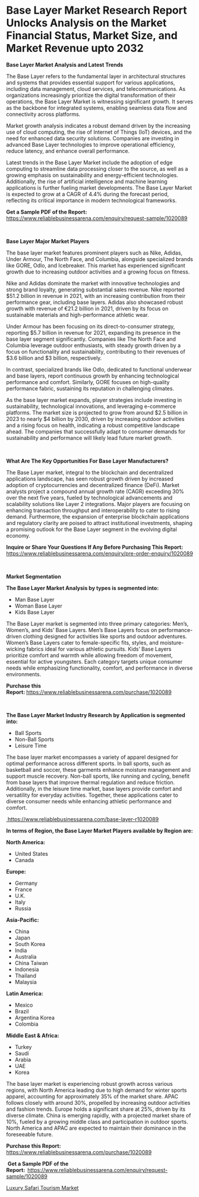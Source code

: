 <p><h1>Base Layer Market Research Report Unlocks Analysis on the Market Financial Status, Market Size, and Market Revenue upto 2032</h1></p><p><strong>Base Layer Market Analysis and Latest Trends</strong></p>
<p><p>The Base Layer refers to the fundamental layer in architectural structures and systems that provides essential support for various applications, including data management, cloud services, and telecommunications. As organizations increasingly prioritize the digital transformation of their operations, the Base Layer Market is witnessing significant growth. It serves as the backbone for integrated systems, enabling seamless data flow and connectivity across platforms.</p><p>Market growth analysis indicates a robust demand driven by the increasing use of cloud computing, the rise of Internet of Things (IoT) devices, and the need for enhanced data security solutions. Companies are investing in advanced Base Layer technologies to improve operational efficiency, reduce latency, and enhance overall performance.</p><p>Latest trends in the Base Layer Market include the adoption of edge computing to streamline data processing closer to the source, as well as a growing emphasis on sustainability and energy-efficient technologies. Additionally, the rise of artificial intelligence and machine learning applications is further fueling market developments. The Base Layer Market is expected to grow at a CAGR of 4.4% during the forecast period, reflecting its critical importance in modern technological frameworks.</p></p>
<p><strong>Get a Sample PDF of the Report:&nbsp;</strong> <a href="https://www.reliablebusinessarena.com/enquiry/request-sample/1020089?utm_campaign=3181&utm_medium=2&utm_source=Github&utm_content=ia&utm_term=05042025&utm_id=base-layer">https://www.reliablebusinessarena.com/enquiry/request-sample/1020089</a></p>
<p>&nbsp;</p>
<p><strong>Base Layer Major Market Players</strong></p>
<p><p>The base layer market features prominent players such as Nike, Adidas, Under Armour, The North Face, and Columbia, alongside specialized brands like GORE, Odlo, and Icebreaker. This market has experienced significant growth due to increasing outdoor activities and a growing focus on fitness.</p><p>Nike and Adidas dominate the market with innovative technologies and strong brand loyalty, generating substantial sales revenue. Nike reported $51.2 billion in revenue in 2021, with an increasing contribution from their performance gear, including base layers. Adidas also showcased robust growth with revenue of €21.2 billion in 2021, driven by its focus on sustainable materials and high-performance athletic wear.</p><p>Under Armour has been focusing on its direct-to-consumer strategy, reporting $5.7 billion in revenue for 2021, expanding its presence in the base layer segment significantly. Companies like The North Face and Columbia leverage outdoor enthusiasts, with steady growth driven by a focus on functionality and sustainability, contributing to their revenues of $3.6 billion and $3 billion, respectively.</p><p>In contrast, specialized brands like Odlo, dedicated to functional underwear and base layers, report continuous growth by enhancing technological performance and comfort. Similarly, GORE focuses on high-quality performance fabric, sustaining its reputation in challenging climates.</p><p>As the base layer market expands, player strategies include investing in sustainability, technological innovations, and leveraging e-commerce platforms. The market size is projected to grow from around $2.5 billion in 2023 to nearly $4 billion by 2030, driven by increasing outdoor activities and a rising focus on health, indicating a robust competitive landscape ahead. The companies that successfully adapt to consumer demands for sustainability and performance will likely lead future market growth.</p></p>
<p>&nbsp;</p>
<p><strong>What Are The Key Opportunities For Base Layer Manufacturers?</strong></p>
<p><p>The Base Layer market, integral to the blockchain and decentralized applications landscape, has seen robust growth driven by increased adoption of cryptocurrencies and decentralized finance (DeFi). Market analysts project a compound annual growth rate (CAGR) exceeding 30% over the next five years, fueled by technological advancements and scalability solutions like Layer 2 integrations. Major players are focusing on enhancing transaction throughput and interoperability to cater to rising demand. Furthermore, the expansion of enterprise blockchain applications and regulatory clarity are poised to attract institutional investments, shaping a promising outlook for the Base Layer segment in the evolving digital economy.</p></p>
<p><strong>Inquire or Share Your Questions If Any Before Purchasing This Report:</strong> <a href="https://www.reliablebusinessarena.com/enquiry/pre-order-enquiry/1020089?utm_campaign=3181&utm_medium=2&utm_source=Github&utm_content=ia&utm_term=05042025&utm_id=base-layer">https://www.reliablebusinessarena.com/enquiry/pre-order-enquiry/1020089</a></p>
<p>&nbsp;</p>
<p><strong>Market Segmentation</strong></p>
<p><strong>The Base Layer Market Analysis by types is segmented into:</strong></p>
<p><ul><li>Man Base Layer</li><li>Woman Base Layer</li><li>Kids Base Layer</li></ul></p>
<p><p>The Base Layer market is segmented into three primary categories: Men’s, Women’s, and Kids’ Base Layers. Men’s Base Layers focus on performance-driven clothing designed for activities like sports and outdoor adventures. Women’s Base Layers cater to female-specific fits, styles, and moisture-wicking fabrics ideal for various athletic pursuits. Kids’ Base Layers prioritize comfort and warmth while allowing freedom of movement, essential for active youngsters. Each category targets unique consumer needs while emphasizing functionality, comfort, and performance in diverse environments.</p></p>
<p><strong>Purchase this Report:&nbsp;</strong><a href="https://www.reliablebusinessarena.com/purchase/1020089?utm_campaign=3181&utm_medium=2&utm_source=Github&utm_content=ia&utm_term=05042025&utm_id=base-layer">https://www.reliablebusinessarena.com/purchase/1020089</a></p>
<p>&nbsp;</p>
<p><strong>The Base Layer Market Industry Research by Application is segmented into:</strong></p>
<p><ul><li>Ball Sports</li><li>Non-Ball Sports</li><li>Leisure Time</li></ul></p>
<p><p>The base layer market encompasses a variety of apparel designed for optimal performance across different sports. In ball sports, such as basketball and soccer, these garments enhance moisture management and support muscle recovery. Non-ball sports, like running and cycling, benefit from base layers that improve thermal regulation and reduce friction. Additionally, in the leisure time market, base layers provide comfort and versatility for everyday activities. Together, these applications cater to diverse consumer needs while enhancing athletic performance and comfort.</p></p>
<p><a href="https://www.reliablebusinessarena.com/base-layer-r1020089?utm_campaign=3181&utm_medium=2&utm_source=Github&utm_content=ia&utm_term=05042025&utm_id=base-layer">&nbsp;https://www.reliablebusinessarena.com/base-layer-r1020089</a></p>
<p><strong>In terms of Region, the Base Layer Market Players available by Region are:</strong></p>
<p>
    <p> <strong> North America: </strong>
        <ul>
            <li>United States</li>
            <li>Canada</li>
        </ul>
        </p> 
    <p> <strong> Europe: </strong>
        <ul>
            <li>Germany</li>
            <li>France</li>
            <li>U.K.</li>
            <li>Italy</li>
            <li>Russia</li>
        </ul>
        </p> 
    <p> <strong> Asia-Pacific: </strong>
        <ul>
            <li>China</li>
            <li>Japan</li>
            <li>South Korea</li>
            <li>India</li>
            <li>Australia</li>
            <li>China Taiwan</li>
            <li>Indonesia</li>
            <li>Thailand</li>
            <li>Malaysia</li>
        </ul>
        </p> 
    <p> <strong> Latin America: </strong>
        <ul>
            <li>Mexico</li>
            <li>Brazil</li>
            <li>Argentina Korea</li>
            <li>Colombia</li>
        </ul>
        </p> 
    <p> <strong> Middle East & Africa: </strong>
        <ul>
            <li>Turkey</li>
            <li>Saudi</li>
            <li>Arabia</li>
            <li>UAE</li>
            <li>Korea</li>
        </ul>
    </p>
    </p>
<p><p>The base layer market is experiencing robust growth across various regions, with North America leading due to high demand for winter sports apparel, accounting for approximately 35% of the market share. APAC follows closely with around 30%, propelled by increasing outdoor activities and fashion trends. Europe holds a significant share at 25%, driven by its diverse climate. China is emerging rapidly, with a projected market share of 10%, fueled by a growing middle class and participation in outdoor sports. North America and APAC are expected to maintain their dominance in the foreseeable future.</p></p>
<p><strong>Purchase this Report: </strong><a href="https://www.reliablebusinessarena.com/purchase/1020089?utm_campaign=3181&utm_medium=2&utm_source=Github&utm_content=ia&utm_term=05042025&utm_id=base-layer">https://www.reliablebusinessarena.com/purchase/1020089</a></p>
<p>&nbsp;<strong>Get a Sample PDF of the Report:&nbsp;&nbsp;</strong><a href="https://www.reliablebusinessarena.com/enquiry/request-sample/1020089?utm_campaign=3181&utm_medium=2&utm_source=Github&utm_content=ia&utm_term=05042025&utm_id=base-layer">https://www.reliablebusinessarena.com/enquiry/request-sample/1020089</a></p>
<p><strong></strong></p>
<p><p><a href="https://github.com/awalinfucci/Market-Research-Report-List-1/blob/main/luxury-safari-tourism-market.md?utm_campaign=3181&utm_medium=2&utm_source=Github&utm_content=ia&utm_term=05042025&utm_id=base-layer">Luxury Safari Tourism Market</a></p></p>